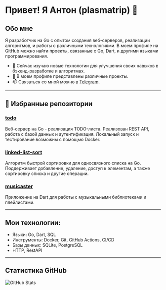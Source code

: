 # Привет! Я Антон (plasmatrip) 👋

## Обо мне

Я разработчик на Go с опытом создания веб-серверов, реализации алгоритмов, и работы с различными технологиями. В моем профиле на GitHub можно найти проекты, связанные с Go, Dart, и другими языками программирования.

- 🌱 Сейчас изучаю новые технологии для улучшения своих навыков в бэкенд-разработке и алгоритмах.
- 🔭 В моем профиле представлены различные проекты.
- 📫 Связаться со мной можно в [Telegram](https://t.me/plasma_trip).

---

## 📂 Избранные репозитории

### [todo](https://github.com/plasmatrip/todo)
Веб-сервер на Go - реализация TODO-листа. Реализован REST API, работа с базой данных и аутентификация. Локальный запуск и тестирование возможны с помощью Docker.

### [linked-list-sort](https://github.com/plasmatrip/linked-list-sort)
Алгоритм быстрой сортировки для односвязного списка на Go. Поддерживает добавление, удаление, доступ к элементам, а также сортировку списка и другие операции.

### [musicaster](https://github.com/plasmatrip/musicaster)
Приложение на Dart для работы с музыкальными библиотеками и плейлистами.

---

## Мои технологии:

- Языки: Go, Dart, SQL
- Инструменты: Docker, Git, GitHub Actions, CI/CD
- Базы данных: SQLite, PostgreSQL
- HTTP, RestAPI

---

## Статистика GitHub

![GitHub Stats](https://github-readme-stats.vercel.app/api?username=plasmatrip&show_icons=true&theme=radical)
